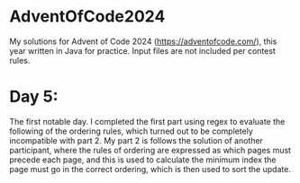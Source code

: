 # AdventOfCode2024
My solutions for Advent of Code 2024 (https://adventofcode.com/), this year written in Java for practice.
Input files are not included per contest rules.

# Day 5: 
The first notable day. I completed the first part using regex to evaluate the following of the ordering rules, which turned out to be completely incompatible with part 2. 
My part 2 is follows the solution of another participant, where the rules of ordering are expressed as which pages must precede each page, and this is used to calculate the minimum index the page must go in the correct ordering, which is then used to sort the update.
